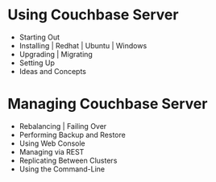 # Using Couchbase Server

- Starting Out
- Installing | Redhat | Ubuntu | Windows
- Upgrading | Migrating
- Setting Up
- Ideas and Concepts

# Managing Couchbase Server

- Rebalancing | Failing Over
- Performing Backup and Restore
- Using Web Console
- Managing via REST
- Replicating Between Clusters
- Using the Command-Line
